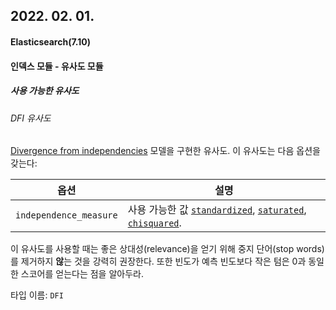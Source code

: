 ## 2022. 02. 01.

#### Elasticsearch(7.10)

#### 인덱스 모듈 - 유사도 모듈

##### 사용 가능한 유사도

###### DFI 유사도

[Divergence from independencies][wikipedia-dfi] 모델을 구현한 유사도. 이 유사도는 다음 옵션을 갖는다:

| 옵션                   | 설명                                                         |
| ---------------------- | ------------------------------------------------------------ |
| `independence_measure` | 사용 가능한 값 [`standardized`](https://lucene.apache.org/core/8_7_0/core/org/apache/lucene/search/similarities/IndependenceStandardized.html), [`saturated`](https://lucene.apache.org/core/8_7_0/core/org/apache/lucene/search/similarities/IndependenceSaturated.html), [`chisquared`](https://lucene.apache.org/core/8_7_0/core/org/apache/lucene/search/similarities/IndependenceChiSquared.html). |

이 유사도를 사용할 때는 좋은 상대성(relevance)을 얻기 위해 중지 단어(stop words)를 제거하지 **않**는 것을 강력히 권장한다. 또한 빈도가 예측 빈도보다 작은 텀은 0과 동일한 스코어를 얻는다는 점을 알아두라.

타입 이름: `DFI`



[wikipedia-dfi]: https://trec.nist.gov/pubs/trec21/papers/irra.web.nb.pdf
